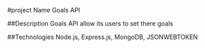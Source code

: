 #project Name Goals API

##Description 
Goals API allow its users to set there goals 

##Technologies
Node.js,
Express.js,
MongoDB,
JSONWEBTOKEN
